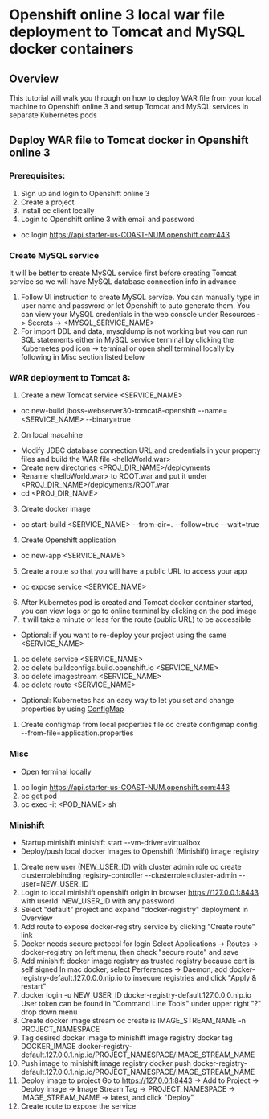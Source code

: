 # Openshift online 3 local war file deployment to Tomcat and MySQL docker containers

## Overview
This tutorial will walk you through on how to deploy WAR file from your local machine to Openshift online 3 and setup Tomcat and MySQL services in separate Kubernetes pods

## Deploy WAR file to Tomcat docker in Openshift online 3
### Prerequisites:
1. Sign up and login to Openshift online 3
2. Create a project
3. Install oc client locally
4. Login to Openshift online 3 with email and password
* oc login https://api.starter-us-COAST-NUM.openshift.com:443

### Create MySQL service
It will be better to create MySQL service first before creating Tomcat service so we will have MySQL database connection info in advance
1. Follow UI instruction to create MySQL service.  You can manually type in user name and password or let Openshift to auto generate them.  You can view your MySQL credentials in the web console under Resources -> Secrets -> <MYSQL_SERVICE_NAME>
2. For import DDL and data, mysqldump is not working but you can run SQL statements either in MySQL service terminal by clicking the Kubernetes pod icon -> terminal or open shell terminal locally by following <Open terminal locally> in Misc section listed below

### WAR deployment to Tomcat 8:
1. Create a new Tomcat service <SERVICE_NAME>
* oc new-build jboss-webserver30-tomcat8-openshift --name=<SERVICE_NAME> --binary=true
2. On local macahine
* Modify JDBC database connection URL and credentials in your property files and build the WAR file <helloWorld.war>
* Create new directories <PROJ_DIR_NAME>/deployments
* Rename <helloWorld.war> to ROOT.war and put it under <PROJ_DIR_NAME>/deployments/ROOT.war
* cd <PROJ_DIR_NAME>
3. Create docker image 
* oc start-build <SERVICE_NAME> --from-dir=. --follow=true --wait=true
4. Create Openshift application
* oc new-app <SERVICE_NAME>
5. Create a route so that you will have a public URL to access your app
* oc expose service <SERVICE_NAME>
6. After Kubernetes pod is created and Tomcat docker container started, you can view logs or go to online terminal by clicking on the pod image
7. It will take a minute or less for the route (public URL) to be accessible

* Optional: if you want to re-deploy your project using the same <SERVICE_NAME>
1. oc delete service <SERVICE_NAME>
2. oc delete buildconfigs.build.openshift.io <SERVICE_NAME>
3. oc delete imagestream <SERVICE_NAME>
4. oc delete route <SERVICE_NAME>

* Optional: Kubernetes has an easy way to let you set and change properties by using [ConfigMap](https://kubernetes.io/docs/tasks/configure-pod-container/configmap/)
1. Create configmap from local properties file
oc create configmap config --from-file=application.properties

### Misc
* Open terminal locally
1. oc login https://api.starter-us-COAST-NUM.openshift.com:443
2. oc get pod
3. oc exec -it <POD_NAME> sh

### Minishift
*  Startup minishift
   minishift start --vm-driver=virtualbox
* Deploy/push local docker images to Openshift (Minishift) image registry
1. Create new user (NEW_USER_ID) with cluster admin role
   oc create clusterrolebinding registry-controller --clusterrole=cluster-admin --user=NEW_USER_ID
2. Login to local minishift openshift origin in browser https://127.0.0.1:8443 with userId: NEW_USER_ID with any password
3. Select "default" project and expand "docker-registry" deployment in Overview
4. Add route to expose docker-registry service by clicking "Create route" link
5. Docker needs secure protocol for login
   Select Applications -> Routes -> docker-registry on left menu, then check "secure route" and save
6. Add minishift docker image registry as trusted registry because cert is self signed
   In mac docker, select Perferences -> Daemon, add docker-registry-default.127.0.0.0.nip.io to insecure registries and click "Apply & restart"
7. docker login -u NEW_USER_ID docker-registry-default.127.0.0.0.nip.io
   User token can be found in "Command Line Tools" under upper right "?" drop down menu
8. Create docker image stream
   oc create is IMAGE_STREAM_NAME -n PROJECT_NAMESPACE
9. Tag desired docker image to minishift image registry
   docker tag DOCKER_IMAGE docker-registry-default.127.0.0.1.nip.io/PROJECT_NAMESPACE/IMAGE_STREAM_NAME
10. Push image to minishift image registry
   docker push docker-registry-default.127.0.0.1.nip.io/PROJECT_NAMESPACE/IMAGE_STREAM_NAME
11. Deploy image to project
   Go to https://127.0.0.1:8443 -> Add to Project -> Deploy image -> Image Stream Tag -> PROJECT_NAMESPACE ->       IMAGE_STREAM_NAME -> latest, and click "Deploy"
12. Create route to expose the service
